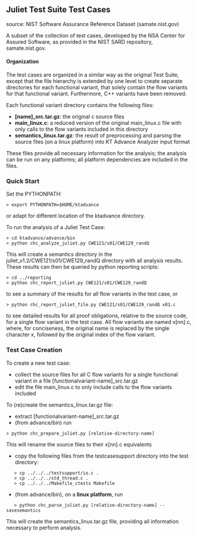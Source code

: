 ## Juliet Test Suite Test Cases
source: NIST Software Assurance Reference Dataset (samate.nist.gov)

A subset of the collection of test cases, developed by the NSA Center for
Assured Software, as provided in the NIST SARD repository, samate.nist.gov.

#### Organization
The test cases are organized in a similar way as the original Test Suite,
except that the file hierarchy is extended by one level to create separate
directories for each functional variant, that solely contain the flow
variants for that functional variant. Furthermore, C++ variants have been
removed.

Each functional variant directory contains the following files:
- **[name]_src.tar.gz**: the original c source files
- **main_linux.c**: a reduced version of the original main_linux.c file with
     only calls to the flow variants included in this directory
- **semantics_linux.tar.gz**: the result of preprocessing and parsing the
     source files (on a linux platform) into KT Advance Analyzer input format
     
These files provide all necessary information for the analysis; the analysis
can be run on any platforms; all platform dependencies are included in the files.

### Quick Start
Set the PYTHONPATH:
```
> export PYTHONPATH=$HOME/ktadvance
```
or adapt for different location of the ktadvance directory.

To run the analysis of a Juliet Test Case:
```
> cd ktadvance/advance/bin
> python chc_analyze_juliet.py CWE121/s01/CWE129_randQ
```
This will create a semantics directory in the juliet_v1.2/CWE121/s01/CWE129_randQ
directory with all analysis results. These results can then be queried by python
reporting scripts:
```
> cd ../reporting
> python chc_report_juliet.py CWE121/s01/CWE129_randQ
```
to see a summary of the results for all flow variants in the test case, or
```
> python chc_report_juliet_file.py CWE121/s01/CWE129_randQ x01.c
```
to see detailed results for all proof obligations, relative to the source code,
for a single flow variant in the test case. All flow variants are named x[nn].c,
where, for conciseness, the original name is replaced by the single character x,
followed by the original index of the flow variant.

### Test Case Creation
To create a new test case:
- collect the source files for all C flow variants for a single functional variant
     in a file [functionalvariant-name]_src.tar.gz
- edit the file main_linux.c to only include calls to the flow variants included

To (re)create the semantics_linux.tar.gz file:
- extract [functionalvariant-name]_src.tar.gz
- (from advance/bin) run
```
> python chc_prepare_juliet.py [relative-directory-name]
```
   This will rename the source files to their x[nn].c equivalents
- copy the following files from the testcasesupport directory into the test directory:
```
   > cp ../../../testsupport/io.c .
   > cp ../../../std_thread.c .
   > cp ../../../Makefile_ctests Makefile
```
- (from advance/bin), on a **linux platform**, run
```
   > python chc_parse_juliet.py [relative-directory-name] --savesemantics
```
This will create the semantics_linux.tar.gz file, providing all information
necessary to perform analysis.
